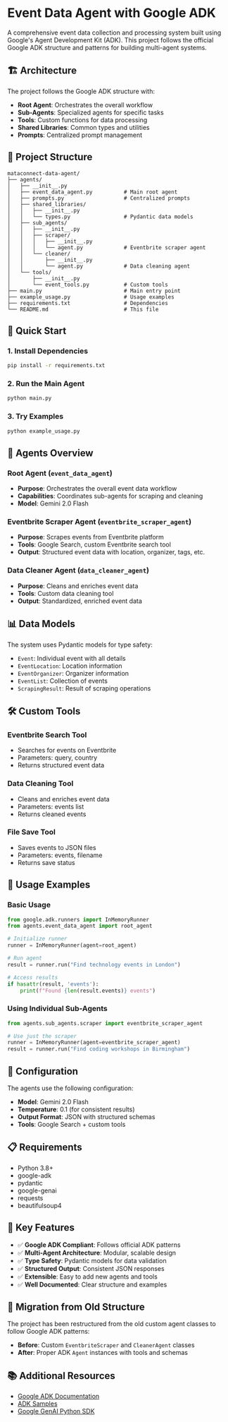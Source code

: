# Event Data Agent with Google ADK

A comprehensive event data collection and processing system built using Google's Agent Development Kit (ADK). This project follows the official Google ADK structure and patterns for building multi-agent systems.

## 🏗️ Architecture

The project follows the Google ADK structure with:

- **Root Agent**: Orchestrates the overall workflow
- **Sub-Agents**: Specialized agents for specific tasks
- **Tools**: Custom functions for data processing
- **Shared Libraries**: Common types and utilities
- **Prompts**: Centralized prompt management

## 📁 Project Structure

```
mataconnect-data-agent/
├── agents/
│   ├── __init__.py
│   ├── event_data_agent.py          # Main root agent
│   ├── prompts.py                   # Centralized prompts
│   ├── shared_libraries/
│   │   ├── __init__.py
│   │   └── types.py                 # Pydantic data models
│   ├── sub_agents/
│   │   ├── __init__.py
│   │   ├── scraper/
│   │   │   ├── __init__.py
│   │   │   └── agent.py             # Eventbrite scraper agent
│   │   └── cleaner/
│   │       ├── __init__.py
│   │       └── agent.py             # Data cleaning agent
│   └── tools/
│       ├── __init__.py
│       └── event_tools.py           # Custom tools
├── main.py                          # Main entry point
├── example_usage.py                 # Usage examples
├── requirements.txt                 # Dependencies
└── README.md                        # This file
```

## 🚀 Quick Start

### 1. Install Dependencies

```bash
pip install -r requirements.txt
```

### 2. Run the Main Agent

```bash
python main.py
```

### 3. Try Examples

```bash
python example_usage.py
```

## 🤖 Agents Overview

### Root Agent (`event_data_agent`)
- **Purpose**: Orchestrates the overall event data workflow
- **Capabilities**: Coordinates sub-agents for scraping and cleaning
- **Model**: Gemini 2.0 Flash

### Eventbrite Scraper Agent (`eventbrite_scraper_agent`)
- **Purpose**: Scrapes events from Eventbrite platform
- **Tools**: Google Search, custom Eventbrite search tool
- **Output**: Structured event data with location, organizer, tags, etc.

### Data Cleaner Agent (`data_cleaner_agent`)
- **Purpose**: Cleans and enriches event data
- **Tools**: Custom data cleaning tool
- **Output**: Standardized, enriched event data

## 📊 Data Models

The system uses Pydantic models for type safety:

- `Event`: Individual event with all details
- `EventLocation`: Location information
- `EventOrganizer`: Organizer information
- `EventList`: Collection of events
- `ScrapingResult`: Result of scraping operations

## 🛠️ Custom Tools

### Eventbrite Search Tool
- Searches for events on Eventbrite
- Parameters: query, country
- Returns structured event data

### Data Cleaning Tool
- Cleans and enriches event data
- Parameters: events list
- Returns cleaned events

### File Save Tool
- Saves events to JSON files
- Parameters: events, filename
- Returns save status

## 📝 Usage Examples

### Basic Usage

```python
from google.adk.runners import InMemoryRunner
from agents.event_data_agent import root_agent

# Initialize runner
runner = InMemoryRunner(agent=root_agent)

# Run agent
result = runner.run("Find technology events in London")

# Access results
if hasattr(result, 'events'):
    print(f"Found {len(result.events)} events")
```

### Using Individual Sub-Agents

```python
from agents.sub_agents.scraper import eventbrite_scraper_agent

# Use just the scraper
runner = InMemoryRunner(agent=eventbrite_scraper_agent)
result = runner.run("Find coding workshops in Birmingham")
```

## 🔧 Configuration

The agents use the following configuration:

- **Model**: Gemini 2.0 Flash
- **Temperature**: 0.1 (for consistent results)
- **Output Format**: JSON with structured schemas
- **Tools**: Google Search + custom tools

## 📋 Requirements

- Python 3.8+
- google-adk
- pydantic
- google-genai
- requests
- beautifulsoup4

## 🎯 Key Features

- ✅ **Google ADK Compliant**: Follows official ADK patterns
- ✅ **Multi-Agent Architecture**: Modular, scalable design
- ✅ **Type Safety**: Pydantic models for data validation
- ✅ **Structured Output**: Consistent JSON responses
- ✅ **Extensible**: Easy to add new agents and tools
- ✅ **Well Documented**: Clear structure and examples

## 🔄 Migration from Old Structure

The project has been restructured from the old custom agent classes to follow Google ADK patterns:

- **Before**: Custom `EventbriteScraper` and `CleanerAgent` classes
- **After**: Proper ADK `Agent` instances with tools and schemas

## 📚 Additional Resources

- [Google ADK Documentation](https://google.github.io/adk-docs/)
- [ADK Samples](https://github.com/google/adk-samples)
- [Google GenAI Python SDK](https://github.com/google/generative-ai-python)
